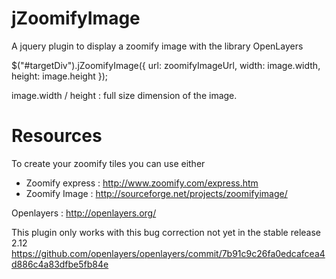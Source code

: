 jZoomifyImage
=============

A jquery plugin to display a zoomify image with the library OpenLayers

$("#targetDiv").jZoomifyImage({
      url: zoomifyImageUrl,
      width: image.width,
      height: image.height
  });
  
  image.width / height : full size dimension of the image.

Resources
=============

To create your zoomify tiles you can use either 
  
  - Zoomify express : http://www.zoomify.com/express.htm
  - Zoomify Image : http://sourceforge.net/projects/zoomifyimage/


Openlayers : http://openlayers.org/

This plugin only works with this bug correction not yet in the stable release 2.12
https://github.com/openlayers/openlayers/commit/7b91c9c26fa0edcafcea4d886c4a83dfbe5fb84e

